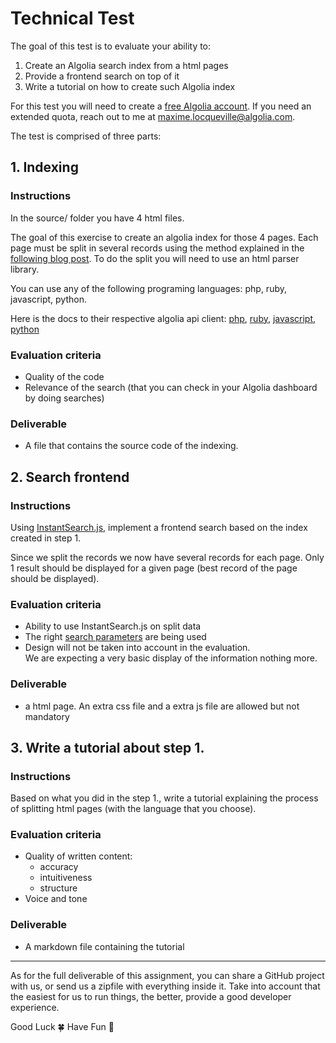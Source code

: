 # Technical Test

The goal of this test is to evaluate your ability to:

1. Create an Algolia search index from a html pages
2. Provide a frontend search on top of it
3. Write a tutorial on how to create such Algolia index

For this test you will need to create a [free Algolia account](https://www.algolia.com/users/sign_up).
If you need an extended quota, reach out to me at maxime.locqueville@algolia.com.

The test is comprised of three parts:

## 1. Indexing

### Instructions

In the source/ folder you have 4 html files. 

The goal of this exercise to create an algolia index for those 4 pages.
Each page must be split in several records using the method explained
in the [following blog post](https://blog.algolia.com/how-to-build-a-helpful-search-for-technical-documentation-the-laravel-example/).
To do the split you will need to use an html parser library.

You can use any of the following programing languages: php, ruby, javascript, python.

Here is the docs to their respective algolia api client:
[php](https://www.algolia.com/doc/api-client/php/getting-started/), [ruby](https://www.algolia.com/doc/api-client/ruby/getting-started/), [javascript](https://www.algolia.com/doc/api-client/javascript/getting-started/), [python](https://www.algolia.com/doc/api-client/python/getting-started/)

### Evaluation criteria

- Quality of the code
- Relevance of the search (that you can check in your Algolia dashboard by doing searches)

### Deliverable

- A file that contains the source code of the indexing. 

## 2. Search frontend

### Instructions

Using [InstantSearch.js](https://community.algolia.com/instantsearch.js/v2/),
implement a frontend search based on the index created in step 1.

Since we split the records we now have several records for each page.
Only 1 result should be displayed for a given page (best record of the page should be displayed).  

### Evaluation criteria

- Ability to use InstantSearch.js on split data
- The right [search parameters](https://www.algolia.com/doc/api-reference/search-api-parameters/) are being used
- Design will not be taken into account in the evaluation.  
  We are expecting a very basic display of the information nothing more.

### Deliverable

- a html page. An extra css file and a extra js file are allowed but not mandatory

## 3. Write a tutorial about step 1.

### Instructions

Based on what you did in the step 1., write a tutorial explaining the process of splitting
html pages (with the language that you choose).

### Evaluation criteria

- Quality of written content:
    - accuracy
    - intuitiveness
    - structure
- Voice and tone

### Deliverable

- A markdown file containing the tutorial

---

As for the full deliverable of this assignment, you can share a GitHub project with us, or send us
a zipfile with everything inside it. Take into account that the easiest for us to run things, the better,
provide a good developer experience.

Good Luck 🍀 Have Fun 🎉
